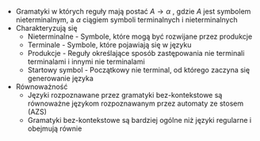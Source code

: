 - Gramatyki w których reguły mają postać $A → \alpha$ , gdzie $A$ jest symbolem nieterminalnym, a $\alpha$ ciągiem symboli terminalnych i nieterminalnych
- Charakteryzują się
	- Nieterminalne - Symbole, które mogą być rozwijane przez produkcje
	- Terminale - Symbole, które pojawiają się w języku
	- Produkcje - Reguły określające sposób zastępowania nie terminali terminalami i innymi nie terminalami
	- Startowy symbol - Początkowy nie terminal, od którego zaczyna się generowanie języka
- Równoważność
	- Języki rozpoznawane przez gramatyki bez-kontekstowe są równoważne językom rozpoznawanym przez automaty ze stosem (AZS)
	- Gramatyki bez-kontekstowe są bardziej ogólne niż języki regularne i obejmują równie